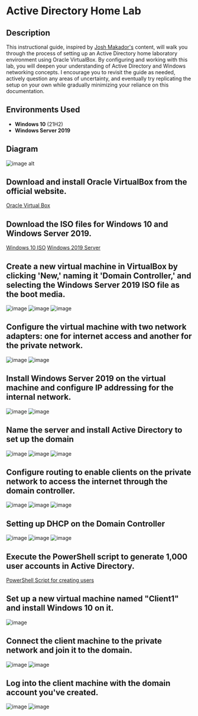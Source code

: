 <h1>Active Directory Home Lab </h1>

<h2>Description</h2>

This instructional guide, inspired by [Josh Makador's](https://www.youtube.com/@JoshMadakor) content, will walk you through the process of setting up an Active Directory home laboratory environment using Oracle VirtualBox. By configuring and working with this lab, you will deepen your understanding of Active Directory and Windows networking concepts. I encourage you to revisit the guide as needed, actively question any areas of uncertainty, and eventually try replicating the setup on your own while gradually minimizing your reliance on this documentation.

<h2>Environments Used </h2>

- <b>Windows 10</b> (21H2)
- <b>Windows Server 2019</b>

<h2>Diagram</h2>

![image alt](https://github.com/CarlGoc/ActiveDirectoryLab/blob/559c8f44ad1d79d95b803d8aa07443839d10cd83/active_directory_diagram.jpg)

<h2>Download and install Oracle VirtualBox from the official website.</h2>

[Oracle Virtual Box](https://www.virtualbox.org/)

<h2>Download the ISO files for Windows 10 and Windows Server 2019.</h2>

[Windows 10 ISO](https://www.microsoft.com/en-us/software-download/windows10) [Windows 2019 Server](https://www.microsoft.com/en-us/evalcenter/evaluate-windows-server-2019)

<h2>Create a new virtual machine in VirtualBox by clicking 'New,' naming it 'Domain Controller,' and selecting the Windows Server 2019 ISO file as the boot media.</h2>

![image](https://github.com/CarlGoc/ActiveDirectoryLab/blob/4eb4fe5d440527da2824173046d33c794ce666ab/image.png)
![image](https://github.com/CarlGoc/ActiveDirectoryLab/blob/4eb4fe5d440527da2824173046d33c794ce666ab/image2.png)
![image](https://github.com/CarlGoc/ActiveDirectoryLab/blob/4eb4fe5d440527da2824173046d33c794ce666ab/image3.png)

<h2>Configure the virtual machine with two network adapters: one for internet access and another for the private network.</h2>

![image](https://github.com/CarlGoc/ActiveDirectoryLab/blob/4eb4fe5d440527da2824173046d33c794ce666ab/image4.png)
![image](https://github.com/CarlGoc/ActiveDirectoryLab/blob/4eb4fe5d440527da2824173046d33c794ce666ab/image5.png)

<h2>Install Windows Server 2019 on the virtual machine and configure IP addressing for the internal network.</h2>

![image](https://github.com/CarlGoc/ActiveDirectoryLab/blob/14de7616a1ac79595e33a78645d4664cd9adfec5/image6.png)
![image](https://github.com/CarlGoc/ActiveDirectoryLab/blob/14de7616a1ac79595e33a78645d4664cd9adfec5/image7.png)

<h2>Name the server and install Active Directory to set up the domain</h2>

![image](https://github.com/CarlGoc/ActiveDirectoryLab/blob/14de7616a1ac79595e33a78645d4664cd9adfec5/image8.png)
![image](https://github.com/CarlGoc/ActiveDirectoryLab/blob/14de7616a1ac79595e33a78645d4664cd9adfec5/image9.png)
![image](https://github.com/CarlGoc/ActiveDirectoryLab/blob/14de7616a1ac79595e33a78645d4664cd9adfec5/image10.png)

<h2>Configure routing to enable clients on the private network to access the internet through the domain controller.</h2>

![image](https://github.com/CarlGoc/ActiveDirectoryLab/blob/10498a66b31c2daf76c5b73b2c43237b9829841f/image11.png)
![image](https://github.com/CarlGoc/ActiveDirectoryLab/blob/10498a66b31c2daf76c5b73b2c43237b9829841f/image12.png)
![image](https://github.com/CarlGoc/ActiveDirectoryLab/blob/10498a66b31c2daf76c5b73b2c43237b9829841f/image13.png)

<h2>Setting up DHCP on the Domain Controller</h2>

![image](https://github.com/CarlGoc/ActiveDirectoryLab/blob/10498a66b31c2daf76c5b73b2c43237b9829841f/image16.png)
![image](https://github.com/CarlGoc/ActiveDirectoryLab/blob/10498a66b31c2daf76c5b73b2c43237b9829841f/image14.png)
![image](https://github.com/CarlGoc/ActiveDirectoryLab/blob/10498a66b31c2daf76c5b73b2c43237b9829841f/image15.png)

<h2>Execute the PowerShell script to generate 1,000 user accounts in Active Directory.</h2>

[PowerShell Script for creating users](https://github.com/joshmadakor1/AD_PS)

<h2>Set up a new virtual machine named "Client1" and install Windows 10 on it.</h2>

![image](https://github.com/CarlGoc/ActiveDirectoryLab/blob/00d9d3a878f1afa2ea351e6071d0f40570e6b73b/image19.png)

<h2>Connect the client machine to the private network and join it to the domain.</h2>

![image](https://github.com/CarlGoc/ActiveDirectoryLab/blob/00d9d3a878f1afa2ea351e6071d0f40570e6b73b/image17.png)
![image](https://github.com/CarlGoc/ActiveDirectoryLab/blob/00d9d3a878f1afa2ea351e6071d0f40570e6b73b/image18.png)

<h2>Log into the client machine with the domain account you've created.</h2>

![image](https://github.com/CarlGoc/ActiveDirectoryLab/blob/00d9d3a878f1afa2ea351e6071d0f40570e6b73b/image20.png)
![image](https://github.com/CarlGoc/ActiveDirectoryLab/blob/00d9d3a878f1afa2ea351e6071d0f40570e6b73b/image21.png)
